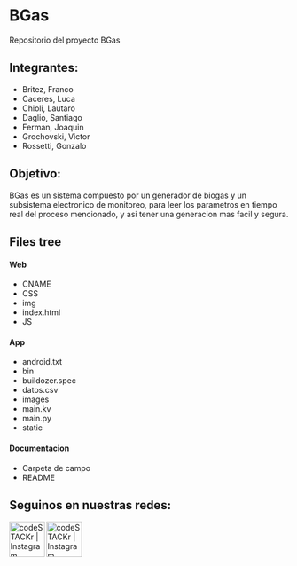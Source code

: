 # BGas
Repositorio del proyecto BGas

## Integrantes:
- Britez, Franco
- Caceres, Luca
- Chioli, Lautaro
- Daglio, Santiago
- Ferman, Joaquin
- Grochovski, Victor
- Rossetti, Gonzalo

## Objetivo:
BGas es un sistema compuesto por un generador de biogas y un subsistema electronico de monitoreo, para leer los parametros en tiempo real del proceso mencionado, y asi tener una generacion mas facil y segura.

## Files tree

#### Web
- CNAME
- CSS
- img
- index.html
- JS
#### App
- android.txt
- bin
- buildozer.spec
- datos.csv
- images
- main.kv
- main.py
- static
#### Documentacion
- Carpeta de campo
- README
## Seguinos en nuestras redes:

[<img align="left" alt="codeSTACKr | Instagram" width="64px" src="https://cdn.jsdelivr.net/npm/simple-icons@v3/icons/instagram.svg" />][instagram]

[<img align="left" alt="codeSTACKr | Instagram" width="64px" src=Modelos/bgas_black />][bgas]



[instagram]: https://instagram.com/proyecto.bgas?igshid=NGVhN2U2NjQ0Yg==
[bgas]: https://bgas.ar/
